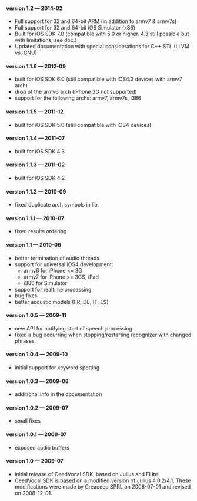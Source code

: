 #### version 1.2 — 2014-02
- Full support for 32 and 64-bit ARM (in addition to armv7 & armv7s)
- Full support for 32 and 64-bit iOS Simulator (x86)
- Built for iOS SDK 7.0 (compatible with 5.0 or higher. 4.3 still possible but with limitations, see doc.)
- Updated documentation with special considerations for C++ STL (LLVM vs. GNU)

#### version 1.1.6 — 2012-09
- built for iOS SDK 6.0 (still compatible with iOS4.3 devices with armv7 arch)
- drop of the armv6 arch (iPhone 3G not supported)
- support for the following archs: armv7, armv7s, i386

#### version 1.1.5 — 2011-12
- built for iOS SDK 5.0 (still compatible with iOS4 devices)

#### version 1.1.4 — 2011-07
- built for iOS SDK 4.3

#### version 1.1.3 — 2011-02
- built for iOS SDK 4.2

#### version 1.1.2 — 2010-09
- fixed duplicate arch symbols in lib

#### version 1.1.1 — 2010-07
- fixed results ordering

#### version 1.1 — 2010-06
- better termination of audio threads
- support for universal iOS4 development: 
	- armv6 for iPhone <= 3G 
	- armv7 for iPhone >= 3GS, iPad
	- i386 for Simulator
- support for realtime processing
- bug fixes
- better acoustic models (FR, DE, IT, ES)

#### version 1.0.5 — 2009-11
- new API for notifying start of speech processing
- fixed a bug occurring when stopping/restarting recognizer with changed phrases.

#### version 1.0.4 — 2009-10
- initial support for keyword spotting

#### version 1.0.3 — 2009-08
- additional info in the documentation

#### version 1.0.2 — 2009-07
- small fixes

#### version 1.0.1 — 2009-07
- exposed audio buffers

#### version 1.0 — 2009-07
- initial release of CeedVocal SDK, based on Julius and FLite.
- CeedVocal SDK is based on a modified version of Julius 4.0.2/4.1. These modifications were made by Creaceed SPRL on 2008-07-01 and revised on 2008-12-01.